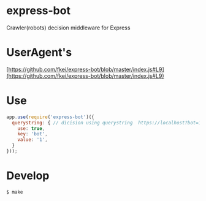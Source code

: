 # express-bot
Crawler(robots) decision middleware for Express

# UserAgent's

[https://github.com/fkei/express-bot/blob/master/index.js#L9](https://github.com/fkei/express-bot/blob/master/index.js#L9)

# Use

```javascript
app.use(require('express-bot')({
  querystring: { // dicision using querystring  https://localhost?bot=1 -> hit!!
    use: true,
    key: 'bot',
    value: '1',
  }
}));
```


# Develop

```
$ make
```
